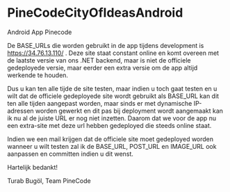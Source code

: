 # PineCodeCityOfIdeasAndroid
Android App Pinecode

De BASE_URLs die worden gebruikt in de app tijdens development is https://34.76.13.110/ .
Deze site staat constant online en komt overeen met de laatste versie van ons .NET backend, 
maar is niet de officiele gedeployede versie, maar eerder een extra versie om de app altijd werkende
te houden.

Dus u kan ten alle tijde de site testen, maar indien u toch gaat testen en u wilt dat de officiele
gedeployede site wordt gebruikt als BASE_URL kan dit ten alle tijden aangepast worden, maar sinds 
er met dynamische IP-adressen worden gewerkt en dit pas bij deployment wordt aangemaakt
kan ik nu al de juiste URL er nog niet inzetten.
Daarom dat we voor de app nu een extra-site met deze url hebben gedeployed die steeds online staat.

Indien we een mail krijgen dat de officiele site moet gedeployed worden wanneer u wilt testen zal ik de
BASE_URL, POST_URL en IMAGE_URL ook aanpassen en committen indien u dit wenst.

Hartelijk bedankt!

Turab Bugöl,
Team PineCode

